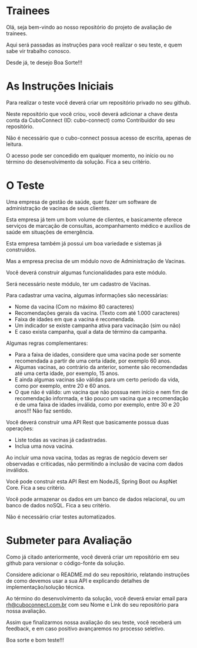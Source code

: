 # Trainees

Olá, seja bem-vindo ao nosso repositório do projeto de avaliação de trainees.

Aqui será passadas as instruções para você realizar o seu teste, e quem sabe vir trabalho conosco.

Desde já, te desejo Boa Sorte!!!

# As Instruções Iniciais

Para realizar o teste você deverá criar um repositório privado no seu github.

Neste repositório que você criou, você deverá adicionar a chave desta conta da CuboConnect (ID: cubo-connect) como Contribuidor do seu repositório.

Não é necessário que o cubo-connect possua acesso de escrita, apenas de leitura.

O acesso pode ser concedido em qualquer momento, no início ou no término do desenvolvimento da solução. Fica a seu critério.

# O Teste

Uma empresa de gestão de saúde, quer fazer um software de administração de vacinas de seus clientes.

Esta empresa já tem um bom volume de clientes, e basicamente oferece serviços de marcação de consultas, acompanhamento médico e auxílios de saúde em situações de emergência.

Esta empresa também já possui um boa variedade e sistemas já construídos.

Mas a empresa precisa de um módulo novo de Administração de Vacinas.

Você deverá construir algumas funcionalidades para este módulo.

Será necessário neste módulo, ter um cadastro de Vacinas.

Para cadastrar uma vacina, algumas informações são necessárias:
- Nome da vacina (Com no máximo 80 caracteres)
- Recomendações gerais da vacina. (Texto com até 1.000 caracteres)
- Faixa de idades em que a vacina é recomendada.
- Um indicador se existe campanha ativa para vacinação (sim ou não)
- E caso exista campanha, qual a data de término da campanha.

Algumas regras complementares:
- Para a faixa de idades, considere que uma vacina pode ser somente recomendada a partir de uma certa idade, por exemplo 60 anos.
- Algumas vacinas, ao contrário da anterior, somente são recomendadas até uma certa idade, por exemplo, 15 anos.
- E ainda algumas vacinas são válidas para um certo período da vida, como por exemplo, entre 20 e 60 anos.
- O que não é válido: um vacina que não possua nem início e nem fim de recomendação informada, e tão pouco um vacina que a recomendação é de uma faixa de idades inválida, como por exemplo, entre 30 e 20 anos!!! Não faz sentido.

Você deverá construir uma API Rest que basicamente possua duas operações:
- Liste todas as vacinas já cadastradas.
- Inclua uma nova vacina.

Ao incluir uma nova vacina, todas as regras de negócio devem ser observadas e criticadas, não permitindo a inclusão de vacina com dados inválidos.

Você pode construir esta API Rest em NodeJS, Spring Boot ou AspNet Core. Fica a seu critério.

Você pode armazenar os dados em um banco de dados relacional, ou um banco de dados noSQL. Fica a seu critério.

Não é necessário criar testes automatizados.

# Submeter para Avaliação

Como já citado anteriormente, você deverá criar um repositório em seu github para versionar o código-fonte da solução.

Considere adicionar o README.md do seu repositório, relatando instruções de como devemos usar a sua API e explicando detalhes de implementação/solução técnica.

Ao término do desenvolvimento da solução, você deverá enviar email para rh@cuboconnect.com.br com seu Nome e Link do seu repositório para nossa avaliação.

Assim que finalizarmos nossa avaliação do seu teste, você receberá um feedback, e em caso positivo avançaremos no processo seletivo.

Boa sorte e bom teste!!!

